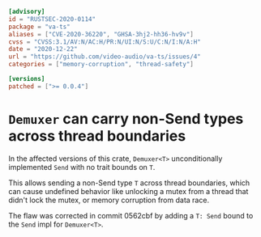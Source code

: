 ```toml
[advisory]
id = "RUSTSEC-2020-0114"
package = "va-ts"
aliases = ["CVE-2020-36220", "GHSA-3hj2-hh36-hv9v"]
cvss = "CVSS:3.1/AV:N/AC:H/PR:N/UI:N/S:U/C:N/I:N/A:H"
date = "2020-12-22"
url = "https://github.com/video-audio/va-ts/issues/4"
categories = ["memory-corruption", "thread-safety"]

[versions]
patched = [">= 0.0.4"]
```

# `Demuxer` can carry non-Send types across thread boundaries

In the affected versions of this crate, `Demuxer<T>` unconditionally implemented `Send` with no trait bounds on `T`.

This allows sending a non-Send type `T` across thread boundaries, which can cause undefined behavior like unlocking a mutex from a thread that didn't lock the mutex, or memory corruption from data race.

The flaw was corrected in commit 0562cbf by adding a `T: Send` bound to the `Send` impl for `Demuxer<T>`.
